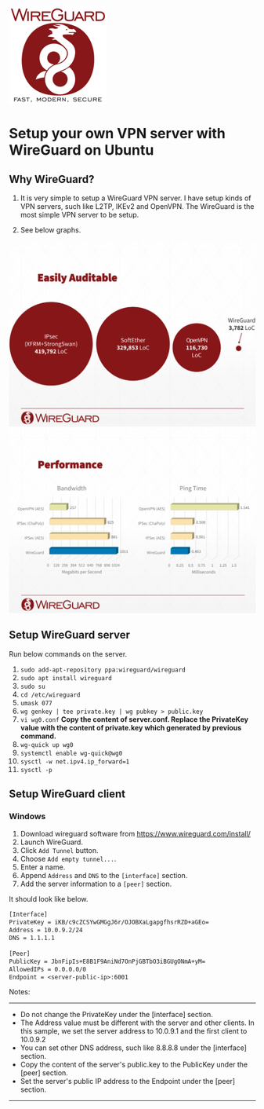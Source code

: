 ![picture](wireguard.png)

# Setup your own VPN server with WireGuard on Ubuntu

## Why WireGuard?

1. It is very simple to setup a WireGuard VPN server. I have setup kinds of VPN servers, such like L2TP, IKEv2 and OpenVPN. The WireGuard is the most simple VPN server to be setup.

2. See below graphs.

![picture](wireguard-vpn.png)
![picture](wireguard-vpn-speed.png)

## Setup WireGuard server

Run below commands on the server.

1. `sudo add-apt-repository ppa:wireguard/wireguard`
2. `sudo apt install wireguard`
3. `sudo su`
4. `cd /etc/wireguard`
5. `umask 077`
6. `wg genkey | tee private.key | wg pubkey > public.key`
7. `vi wg0.conf` **Copy the content of server.conf. Replace the PrivateKey value with the content of private.key which generated by previous command.**
8. `wg-quick up wg0`
9. `systemctl enable wg-quick@wg0`
10. `sysctl -w net.ipv4.ip_forward=1`
11. `sysctl -p`

## Setup WireGuard client

### Windows
1. Download wireguard software from https://www.wireguard.com/install/
2. Launch WireGuard.
3. Click `Add Tunnel` button.
4. Choose `Add empty tunnel...`.
5. Enter a name.
6. Append `Address` and `DNS` to the `[interface]` section.
7. Add the server information to a `[peer]` section.

It should look like below.

```
[Interface]
PrivateKey = iKB/c9cZCSYwGMGgJ6r/OJOBXaLgapgfhsrRZD+aGEo=
Address = 10.0.9.2/24
DNS = 1.1.1.1

[Peer]
PublicKey = JbnFipIs+E8B1F9AniNd7OnPjGBTbO3iBGUgONmA+yM=
AllowedIPs = 0.0.0.0/0
Endpoint = <server-public-ip>:6001
```
Notes:

***
* Do not change the PrivateKey under the [interface] section.
* The Address value must be different with the server and other clients. In this sample, we set the server address to 10.0.9.1 and the first client to 10.0.9.2
* You can set other DNS address, such like 8.8.8.8 under the [interface] section.
* Copy the content of the server's public.key to the PublicKey under the [peer] section.
* Set the server's public IP address to the Endpoint under the [peer] section.
***


